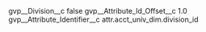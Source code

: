 <?xml version="1.0" encoding="UTF-8"?>
<CustomMetadata xmlns="http://soap.sforce.com/2006/04/metadata" xmlns:xsi="http://www.w3.org/2001/XMLSchema-instance" xmlns:xsd="http://www.w3.org/2001/XMLSchema">
    <label>gvp__Division__c</label>
    <protected>false</protected>
    <values>
        <field>gvp__Attribute_Id_Offset__c</field>
        <value xsi:type="xsd:double">1.0</value>
    </values>
    <values>
        <field>gvp__Attribute_Identifier__c</field>
        <value xsi:type="xsd:string">attr.acct_univ_dim.division_id</value>
    </values>
</CustomMetadata>
